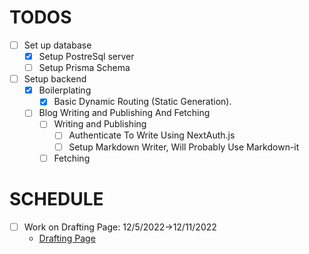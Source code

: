 # TODOS
- [ ] Set up database
    - [X] Setup PostreSql server
	- [ ] Setup Prisma Schema
- [ ] Setup backend
	- [X] Boilerplating
		- [X] Basic Dynamic Routing (Static Generation).
	- [ ] Blog Writing and Publishing And Fetching
		- [ ] Writing and Publishing
			- [ ] Authenticate To Write Using NextAuth.js
			- [ ] Setup Markdown Writer, Will Probably Use Markdown-it
		- [ ] Fetching
# SCHEDULE
- [ ] Work on Drafting Page: 12/5/2022->12/11/2022
	- [Drafting Page](/docs/Drafting_Page.md)
